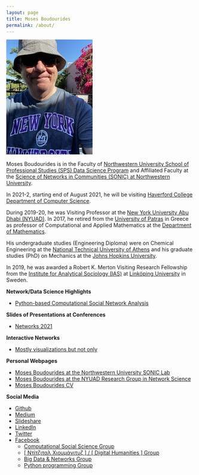 ```yaml
---
layout: page
title: Moses Boudourides
permalink: /about/
---
```

![](images/IMG-1651.JPG)

Moses Boudourides is in the Faculty of [Northwestern University School of Professional Studies (SPS) Data Science Program](https://sps.northwestern.edu/masters/data-science/faculty.php) and Affiliated Faculty at the [Science of Networks in Communities (SONIC) at Northwestern University](http://sonic.northwestern.edu/people/affiliated-faculty/moses-boudourides/). 

In 2021-2, starting end of August 2021, he will be visiting [Haverford College](https://www.haverford.edu/) [Department of Computer Science](https://www.haverford.edu/computer-science).

During 2019-20, he was Visiting Professor at the [New York University Abu Dhabi (NYUAD)](https://nyuad.nyu.edu/en/). In 2017, he retired from the [University of Patras](https://www.upatras.gr/en/) in Greece as professor of Computational and Applied Mathematics at the [Department of Mathematics](https://thalis.math.upatras.gr/~mboudour/).

His undergraduate studies (Engineering Diploma) were on Chemical Engineering at the [National Technical University of Athens](https://www.ntua.gr/en/) and his graduate studies (PhD) on Mechanics at the [Johns Hopkins University](https://www.jhu.edu/).

In 2019, he was awarded a Robert K. Merton Visiting Research Fellowship from the [Institute for Analytical Sociology (IAS)](https://liu.se/en/organisation/liu/iei/ias) at [Linköping University](https://liu.se/en) in Sweden.

**Network/Data Science Highlights**
* [Python-based Computational Social Network Analysis](https://nbviewer.jupyter.org/github/mboudour/var/tree/master/CompSocialNetworkAnalysis/)

**Slides of Presentations at Conferences**
* [Networks 2021](https://drive.google.com/drive/folders/1mq4Oo3RG6FGPRMtESC-e9BiADypsTGUM?usp=sharing)

**Interactive Networks**
* [Mostly visualizations but not only](https://mboudour.github.io/var/index.html)

**Personal Webpages**
* [Moses Boudourides at the Northwestern University SONIC Lab](http://sonic.northwestern.edu/people/affiliated-faculty/moses-boudourides/)
* [Moses Boudourides at the NYUAD Research Group in Network Science](https://sites.google.com/nyu.edu/rgns/members)
* [Moses Boudourides CV](https://www.dropbox.com/s/s7n63zum1498q0i/Boudourides_CV_Aug2020a.pdf?dl=0)

**Social Media**
* [Github](https://github.com/mboudour)
* [Medium](https://medium.com/@mosabou)
* [Slideshare](https://www.slideshare.net/MosesBoudourides)
* [LinkedIn](https://www.linkedin.com/in/moses-boudourides-24aba121/)
* [Twitter](https://twitter.com/mosabou)
* [Facebook](https://www.facebook.com/moses.boudourides)
  - [Computational Social Science Group](https://www.facebook.com/groups/523771471380181/)
  - [[ Ντίτζιταλ Χιουμάνιτυζ ] / [ Digital Humanities ] Group](https://www.facebook.com/groups/1960653647501516/)
  - [Big Data & Networks Group](https://www.facebook.com/groups/925927650775110/)
  - [Python programming Group](https://www.facebook.com/groups/452410538247509/)
